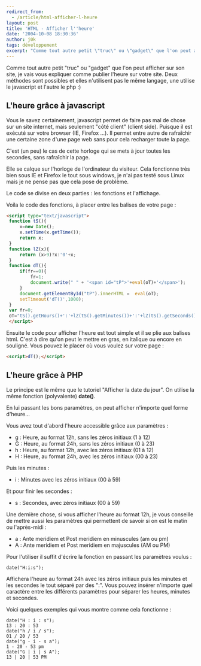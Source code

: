 ```yaml
---
redirect_from:
  - /article/html-afficher-l-heure
layout: post
title: 'HTML - Afficher l''heure'
date: '2004-10-08 18:30:36'
author: j0k
tags: développement
excerpt: "Comme tout autre petit \"truc\" ou \"gadget\" que l'on peut afficher sur son site, je vais vous expliquer comme publier l'heure sur votre site.  \nDeux méthodes sont possibles et elles n'utilisent pas le même langage, une utilise le javascript et l'autre le php :)"
---
```


Comme tout autre petit "truc" ou "gadget" que l'on peut afficher sur son site, je vais vous expliquer comme publier l'heure sur votre site.
Deux méthodes sont possibles et elles n'utilisent pas le même langage, une utilise le javascript et l'autre le php :)

## **L'heure grâce à javascript**

 Vous le savez certainement, javascript permet de faire pas mal de chose sur un site internet, mais seulement "côté client" (client side). Puisque il est exécuté sur votre browser (IE, Firefox ...). Il permet entre autre de rafraîchir une certaine zone d'une page web sans pour cela recharger toute la page.

 C'est (un peu) le cas de cette horloge qui se mets à jour toutes les secondes, sans rafraîchir la page.

  Elle se calque sur l'horloge de l'ordinateur du visiteur. Cela fonctionne très bien sous IE et Firefox le tout sous windows, je n'ai pas testé sous Linux mais je ne pense pas que cela pose de problème.

  Le code se divise en deux parties : les fonctions et l'affichage.

 Voila le code des fonctions, à placer entre les balises <head> </head> de votre page :

```html
<script type="text/javascript">
 function tS(){
     x=new Date();
     x.setTime(x.getTime());
     return x;
 }
 function lZ(x){
     return (x>9)?x:'0'+x;
 }
 function dT(){
     if(fr==0){
         fr=1;
         document.write(" " + '<span id="tP">'+eval(oT)+'</span>');
     }
     document.getElementById("tP").innerHTML =  eval(oT);
     setTimeout('dT()',1000);
 }
 var fr=0;
 oT="tS().getHours()+':'+lZ(tS().getMinutes())+':'+lZ(tS().getSeconds())";
 </script>
 ```

 Ensuite le code pour afficher l'heure est tout simple et il se plie aux balises html. C'est à dire qu'on peut le mettre en gras, en italique ou encore en souligné. Vous pouvez le placer où vous voulez sur votre page :

```html
<script>dT();</script>
```

## **L'heure grâce à PHP**

 Le principe est le même que le tutoriel "Afficher la date du jour". On utilise la même fonction (polyvalente) **date()**.

 En lui passant les bons paramètres, on peut afficher n'importe quel forme d'heure...

  Vous avez tout d'abord l'heure accessible grâce aux paramètres :

 - g : Heure, au format 12h, sans les zéros initiaux (1 à 12)
 - G : Heure, au format 24h, sans les zéros initiaux (0 à 23)
 - h : Heure, au format 12h, avec les zéros initiaux (01 à 12)
 - H : Heure, au format 24h, avec les zéros initiaux (00 à 23)

Puis les minutes :

 - i : Minutes avec les zéros initiaux (00 à 59)

Et pour finir les secondes :

 - s : Secondes, avec zéros initiaux (00 à 59)

Une dernière chose, si vous afficher l'heure au format 12h, je vous conseille de mettre aussi les paramètres qui permettent de savoir si on est le matin ou l'après-midi :

 - a : Ante meridiem et Post meridiem en minuscules (am ou pm)
 - A : Ante meridiem et Post meridiem en majuscules (AM ou PM)

Pour l'utiliser il suffit d'écrire la fonction en passant les paramètres voulus :

`date("H:i:s");`

 Affichera l'heure au format 24h avec les zéros initiaux puis les minutes et les secondes le tout séparé par des ":". Vous pouvez insérer n'importe quel caractère entre les différents paramètres pour séparer les heures, minutes et secondes.

 Voici quelques exemples qui vous montre comme cela fonctionne :

    date("H : i : s");
    13 : 20 : 53
    date("h / i / s");
    01 / 20 / 53
    date("g - i - s a");
    1 - 20 - 53 pm
    date("G | i | s A");
    13 | 20 | 53 PM

